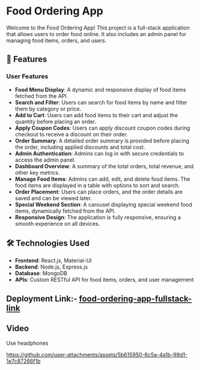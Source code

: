 # Food Ordering App

Welcome to the Food Ordering App! This project is a full-stack application that allows users to order food online. It also includes an admin panel for managing food items, orders, and users.

## 🚀 Features

### User Features
- **Food Menu Display**: A dynamic and responsive display of food items fetched from the API.
- **Search and Filter**: Users can search for food items by name and filter them by category or price.
- **Add to Cart**: Users can add food items to their cart and adjust the quantity before placing an order.
- **Apply Coupon Codes**: Users can apply discount coupon codes during checkout to receive a discount on their order.
- **Order Summary**: A detailed order summary is provided before placing the order, including applied discounts and total cost.
- **Admin Authentication**: Admins can log in with secure credentials to access the admin panel.
- **Dashboard Overview**: A summary of the total orders, total revenue, and other key metrics.
- **Manage Food Items**: Admins can add, edit, and delete food items. The food items are displayed in a table with options to sort and search.
- **Order Placement**: Users can place orders, and the order details are saved and can be viewed later.
- **Special Weekend Section**: A carousel displaying special weekend food items, dynamically fetched from the API.
- **Responsive Design**: The application is fully responsive, ensuring a smooth experience on all devices.


## 🛠️ Technologies Used
- **Frontend**: React.js, Material-UI
- **Backend**: Node.js, Express.js
- **Database**: MongoDB
- **APIs**: Custom RESTful API for food items, orders, and user management

## Deployment Link:- [food-ordering-app-fullstack-link](https://food-ordering-app-sushobhit.vercel.app/)

## Video 

Use headphones


https://github.com/user-attachments/assets/5b615950-6c5a-4a1b-99d1-1e7c87266f1b



